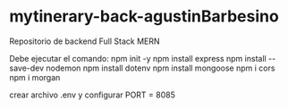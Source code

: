 # mytinerary-back-agustinBarbesino
Repositorio de backend Full Stack MERN

Debe ejecutar el comando:
npm init -y
npm install express
npm install --save-dev nodemon
npm install dotenv
npm install mongoose
npm i cors
npm i morgan

crear archivo .env y configurar
PORT = 8085

